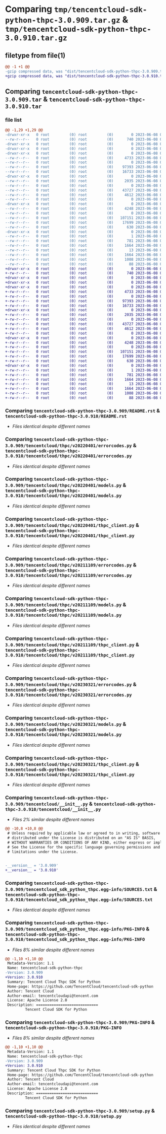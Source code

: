 # Comparing `tmp/tencentcloud-sdk-python-thpc-3.0.909.tar.gz` & `tmp/tencentcloud-sdk-python-thpc-3.0.910.tar.gz`

## filetype from file(1)

```diff
@@ -1 +1 @@
-gzip compressed data, was "dist/tencentcloud-sdk-python-thpc-3.0.909.tar", last modified: Thu Jun  8 00:34:56 2023, max compression
+gzip compressed data, was "dist/tencentcloud-sdk-python-thpc-3.0.910.tar", last modified: Thu Jun  8 09:22:19 2023, max compression
```

## Comparing `tencentcloud-sdk-python-thpc-3.0.909.tar` & `tencentcloud-sdk-python-thpc-3.0.910.tar`

### file list

```diff
@@ -1,29 +1,29 @@
-drwxr-xr-x   0 root         (0) root         (0)        0 2023-06-08 00:34:56.000000 tencentcloud-sdk-python-thpc-3.0.909/
--rw-r--r--   0 root         (0) root         (0)      740 2023-06-08 00:34:56.000000 tencentcloud-sdk-python-thpc-3.0.909/README.rst
-drwxr-xr-x   0 root         (0) root         (0)        0 2023-06-08 00:34:56.000000 tencentcloud-sdk-python-thpc-3.0.909/tencentcloud/
-drwxr-xr-x   0 root         (0) root         (0)        0 2023-06-08 00:34:56.000000 tencentcloud-sdk-python-thpc-3.0.909/tencentcloud/thpc/
-drwxr-xr-x   0 root         (0) root         (0)        0 2023-06-08 00:34:56.000000 tencentcloud-sdk-python-thpc-3.0.909/tencentcloud/thpc/v20220401/
--rw-r--r--   0 root         (0) root         (0)     4733 2023-06-08 00:34:56.000000 tencentcloud-sdk-python-thpc-3.0.909/tencentcloud/thpc/v20220401/errorcodes.py
--rw-r--r--   0 root         (0) root         (0)        0 2023-06-08 00:34:56.000000 tencentcloud-sdk-python-thpc-3.0.909/tencentcloud/thpc/v20220401/__init__.py
--rw-r--r--   0 root         (0) root         (0)    97393 2023-06-08 00:34:56.000000 tencentcloud-sdk-python-thpc-3.0.909/tencentcloud/thpc/v20220401/models.py
--rw-r--r--   0 root         (0) root         (0)    16733 2023-06-08 00:34:56.000000 tencentcloud-sdk-python-thpc-3.0.909/tencentcloud/thpc/v20220401/thpc_client.py
-drwxr-xr-x   0 root         (0) root         (0)        0 2023-06-08 00:34:56.000000 tencentcloud-sdk-python-thpc-3.0.909/tencentcloud/thpc/v20211109/
--rw-r--r--   0 root         (0) root         (0)     2035 2023-06-08 00:34:56.000000 tencentcloud-sdk-python-thpc-3.0.909/tencentcloud/thpc/v20211109/errorcodes.py
--rw-r--r--   0 root         (0) root         (0)        0 2023-06-08 00:34:56.000000 tencentcloud-sdk-python-thpc-3.0.909/tencentcloud/thpc/v20211109/__init__.py
--rw-r--r--   0 root         (0) root         (0)    43727 2023-06-08 00:34:56.000000 tencentcloud-sdk-python-thpc-3.0.909/tencentcloud/thpc/v20211109/models.py
--rw-r--r--   0 root         (0) root         (0)     4612 2023-06-08 00:34:56.000000 tencentcloud-sdk-python-thpc-3.0.909/tencentcloud/thpc/v20211109/thpc_client.py
--rw-r--r--   0 root         (0) root         (0)        0 2023-06-08 00:34:56.000000 tencentcloud-sdk-python-thpc-3.0.909/tencentcloud/thpc/__init__.py
-drwxr-xr-x   0 root         (0) root         (0)        0 2023-06-08 00:34:56.000000 tencentcloud-sdk-python-thpc-3.0.909/tencentcloud/thpc/v20230321/
--rw-r--r--   0 root         (0) root         (0)     4248 2023-06-08 00:34:56.000000 tencentcloud-sdk-python-thpc-3.0.909/tencentcloud/thpc/v20230321/errorcodes.py
--rw-r--r--   0 root         (0) root         (0)        0 2023-06-08 00:34:56.000000 tencentcloud-sdk-python-thpc-3.0.909/tencentcloud/thpc/v20230321/__init__.py
--rw-r--r--   0 root         (0) root         (0)   107151 2023-06-08 00:34:56.000000 tencentcloud-sdk-python-thpc-3.0.909/tencentcloud/thpc/v20230321/models.py
--rw-r--r--   0 root         (0) root         (0)    17699 2023-06-08 00:34:56.000000 tencentcloud-sdk-python-thpc-3.0.909/tencentcloud/thpc/v20230321/thpc_client.py
--rw-r--r--   0 root         (0) root         (0)      630 2023-06-08 00:34:56.000000 tencentcloud-sdk-python-thpc-3.0.909/tencentcloud/__init__.py
-drwxr-xr-x   0 root         (0) root         (0)        0 2023-06-08 00:34:56.000000 tencentcloud-sdk-python-thpc-3.0.909/tencentcloud_sdk_python_thpc.egg-info/
--rw-r--r--   0 root         (0) root         (0)        1 2023-06-08 00:34:56.000000 tencentcloud-sdk-python-thpc-3.0.909/tencentcloud_sdk_python_thpc.egg-info/dependency_links.txt
--rw-r--r--   0 root         (0) root         (0)      781 2023-06-08 00:34:56.000000 tencentcloud-sdk-python-thpc-3.0.909/tencentcloud_sdk_python_thpc.egg-info/SOURCES.txt
--rw-r--r--   0 root         (0) root         (0)     1664 2023-06-08 00:34:56.000000 tencentcloud-sdk-python-thpc-3.0.909/tencentcloud_sdk_python_thpc.egg-info/PKG-INFO
--rw-r--r--   0 root         (0) root         (0)       13 2023-06-08 00:34:56.000000 tencentcloud-sdk-python-thpc-3.0.909/tencentcloud_sdk_python_thpc.egg-info/top_level.txt
--rw-r--r--   0 root         (0) root         (0)     1664 2023-06-08 00:34:56.000000 tencentcloud-sdk-python-thpc-3.0.909/PKG-INFO
--rw-r--r--   0 root         (0) root         (0)     1008 2023-06-08 00:34:56.000000 tencentcloud-sdk-python-thpc-3.0.909/setup.py
--rw-r--r--   0 root         (0) root         (0)       88 2023-06-08 00:34:56.000000 tencentcloud-sdk-python-thpc-3.0.909/setup.cfg
+drwxr-xr-x   0 root         (0) root         (0)        0 2023-06-08 09:22:19.000000 tencentcloud-sdk-python-thpc-3.0.910/
+-rw-r--r--   0 root         (0) root         (0)      740 2023-06-08 09:22:19.000000 tencentcloud-sdk-python-thpc-3.0.910/README.rst
+drwxr-xr-x   0 root         (0) root         (0)        0 2023-06-08 09:22:19.000000 tencentcloud-sdk-python-thpc-3.0.910/tencentcloud/
+drwxr-xr-x   0 root         (0) root         (0)        0 2023-06-08 09:22:19.000000 tencentcloud-sdk-python-thpc-3.0.910/tencentcloud/thpc/
+drwxr-xr-x   0 root         (0) root         (0)        0 2023-06-08 09:22:19.000000 tencentcloud-sdk-python-thpc-3.0.910/tencentcloud/thpc/v20220401/
+-rw-r--r--   0 root         (0) root         (0)     4733 2023-06-08 09:22:19.000000 tencentcloud-sdk-python-thpc-3.0.910/tencentcloud/thpc/v20220401/errorcodes.py
+-rw-r--r--   0 root         (0) root         (0)        0 2023-06-08 09:22:19.000000 tencentcloud-sdk-python-thpc-3.0.910/tencentcloud/thpc/v20220401/__init__.py
+-rw-r--r--   0 root         (0) root         (0)    97393 2023-06-08 09:22:19.000000 tencentcloud-sdk-python-thpc-3.0.910/tencentcloud/thpc/v20220401/models.py
+-rw-r--r--   0 root         (0) root         (0)    16733 2023-06-08 09:22:19.000000 tencentcloud-sdk-python-thpc-3.0.910/tencentcloud/thpc/v20220401/thpc_client.py
+drwxr-xr-x   0 root         (0) root         (0)        0 2023-06-08 09:22:19.000000 tencentcloud-sdk-python-thpc-3.0.910/tencentcloud/thpc/v20211109/
+-rw-r--r--   0 root         (0) root         (0)     2035 2023-06-08 09:22:19.000000 tencentcloud-sdk-python-thpc-3.0.910/tencentcloud/thpc/v20211109/errorcodes.py
+-rw-r--r--   0 root         (0) root         (0)        0 2023-06-08 09:22:19.000000 tencentcloud-sdk-python-thpc-3.0.910/tencentcloud/thpc/v20211109/__init__.py
+-rw-r--r--   0 root         (0) root         (0)    43727 2023-06-08 09:22:19.000000 tencentcloud-sdk-python-thpc-3.0.910/tencentcloud/thpc/v20211109/models.py
+-rw-r--r--   0 root         (0) root         (0)     4612 2023-06-08 09:22:19.000000 tencentcloud-sdk-python-thpc-3.0.910/tencentcloud/thpc/v20211109/thpc_client.py
+-rw-r--r--   0 root         (0) root         (0)        0 2023-06-08 09:22:19.000000 tencentcloud-sdk-python-thpc-3.0.910/tencentcloud/thpc/__init__.py
+drwxr-xr-x   0 root         (0) root         (0)        0 2023-06-08 09:22:19.000000 tencentcloud-sdk-python-thpc-3.0.910/tencentcloud/thpc/v20230321/
+-rw-r--r--   0 root         (0) root         (0)     4248 2023-06-08 09:22:19.000000 tencentcloud-sdk-python-thpc-3.0.910/tencentcloud/thpc/v20230321/errorcodes.py
+-rw-r--r--   0 root         (0) root         (0)        0 2023-06-08 09:22:19.000000 tencentcloud-sdk-python-thpc-3.0.910/tencentcloud/thpc/v20230321/__init__.py
+-rw-r--r--   0 root         (0) root         (0)   107151 2023-06-08 09:22:19.000000 tencentcloud-sdk-python-thpc-3.0.910/tencentcloud/thpc/v20230321/models.py
+-rw-r--r--   0 root         (0) root         (0)    17699 2023-06-08 09:22:19.000000 tencentcloud-sdk-python-thpc-3.0.910/tencentcloud/thpc/v20230321/thpc_client.py
+-rw-r--r--   0 root         (0) root         (0)      630 2023-06-08 09:22:19.000000 tencentcloud-sdk-python-thpc-3.0.910/tencentcloud/__init__.py
+drwxr-xr-x   0 root         (0) root         (0)        0 2023-06-08 09:22:19.000000 tencentcloud-sdk-python-thpc-3.0.910/tencentcloud_sdk_python_thpc.egg-info/
+-rw-r--r--   0 root         (0) root         (0)        1 2023-06-08 09:22:19.000000 tencentcloud-sdk-python-thpc-3.0.910/tencentcloud_sdk_python_thpc.egg-info/dependency_links.txt
+-rw-r--r--   0 root         (0) root         (0)      781 2023-06-08 09:22:19.000000 tencentcloud-sdk-python-thpc-3.0.910/tencentcloud_sdk_python_thpc.egg-info/SOURCES.txt
+-rw-r--r--   0 root         (0) root         (0)     1664 2023-06-08 09:22:19.000000 tencentcloud-sdk-python-thpc-3.0.910/tencentcloud_sdk_python_thpc.egg-info/PKG-INFO
+-rw-r--r--   0 root         (0) root         (0)       13 2023-06-08 09:22:19.000000 tencentcloud-sdk-python-thpc-3.0.910/tencentcloud_sdk_python_thpc.egg-info/top_level.txt
+-rw-r--r--   0 root         (0) root         (0)     1664 2023-06-08 09:22:19.000000 tencentcloud-sdk-python-thpc-3.0.910/PKG-INFO
+-rw-r--r--   0 root         (0) root         (0)     1008 2023-06-08 09:22:19.000000 tencentcloud-sdk-python-thpc-3.0.910/setup.py
+-rw-r--r--   0 root         (0) root         (0)       88 2023-06-08 09:22:19.000000 tencentcloud-sdk-python-thpc-3.0.910/setup.cfg
```

### Comparing `tencentcloud-sdk-python-thpc-3.0.909/README.rst` & `tencentcloud-sdk-python-thpc-3.0.910/README.rst`

 * *Files identical despite different names*

### Comparing `tencentcloud-sdk-python-thpc-3.0.909/tencentcloud/thpc/v20220401/errorcodes.py` & `tencentcloud-sdk-python-thpc-3.0.910/tencentcloud/thpc/v20220401/errorcodes.py`

 * *Files identical despite different names*

### Comparing `tencentcloud-sdk-python-thpc-3.0.909/tencentcloud/thpc/v20220401/models.py` & `tencentcloud-sdk-python-thpc-3.0.910/tencentcloud/thpc/v20220401/models.py`

 * *Files identical despite different names*

### Comparing `tencentcloud-sdk-python-thpc-3.0.909/tencentcloud/thpc/v20220401/thpc_client.py` & `tencentcloud-sdk-python-thpc-3.0.910/tencentcloud/thpc/v20220401/thpc_client.py`

 * *Files identical despite different names*

### Comparing `tencentcloud-sdk-python-thpc-3.0.909/tencentcloud/thpc/v20211109/errorcodes.py` & `tencentcloud-sdk-python-thpc-3.0.910/tencentcloud/thpc/v20211109/errorcodes.py`

 * *Files identical despite different names*

### Comparing `tencentcloud-sdk-python-thpc-3.0.909/tencentcloud/thpc/v20211109/models.py` & `tencentcloud-sdk-python-thpc-3.0.910/tencentcloud/thpc/v20211109/models.py`

 * *Files identical despite different names*

### Comparing `tencentcloud-sdk-python-thpc-3.0.909/tencentcloud/thpc/v20211109/thpc_client.py` & `tencentcloud-sdk-python-thpc-3.0.910/tencentcloud/thpc/v20211109/thpc_client.py`

 * *Files identical despite different names*

### Comparing `tencentcloud-sdk-python-thpc-3.0.909/tencentcloud/thpc/v20230321/errorcodes.py` & `tencentcloud-sdk-python-thpc-3.0.910/tencentcloud/thpc/v20230321/errorcodes.py`

 * *Files identical despite different names*

### Comparing `tencentcloud-sdk-python-thpc-3.0.909/tencentcloud/thpc/v20230321/models.py` & `tencentcloud-sdk-python-thpc-3.0.910/tencentcloud/thpc/v20230321/models.py`

 * *Files identical despite different names*

### Comparing `tencentcloud-sdk-python-thpc-3.0.909/tencentcloud/thpc/v20230321/thpc_client.py` & `tencentcloud-sdk-python-thpc-3.0.910/tencentcloud/thpc/v20230321/thpc_client.py`

 * *Files identical despite different names*

### Comparing `tencentcloud-sdk-python-thpc-3.0.909/tencentcloud/__init__.py` & `tencentcloud-sdk-python-thpc-3.0.910/tencentcloud/__init__.py`

 * *Files 2% similar despite different names*

```diff
@@ -10,8 +10,8 @@
 # Unless required by applicable law or agreed to in writing, software
 # distributed under the License is distributed on an "AS IS" BASIS,
 # WITHOUT WARRANTIES OR CONDITIONS OF ANY KIND, either express or implied.
 # See the License for the specific language governing permissions and
 # limitations under the License.
 
 
-__version__ = '3.0.909'
+__version__ = '3.0.910'
```

### Comparing `tencentcloud-sdk-python-thpc-3.0.909/tencentcloud_sdk_python_thpc.egg-info/SOURCES.txt` & `tencentcloud-sdk-python-thpc-3.0.910/tencentcloud_sdk_python_thpc.egg-info/SOURCES.txt`

 * *Files identical despite different names*

### Comparing `tencentcloud-sdk-python-thpc-3.0.909/tencentcloud_sdk_python_thpc.egg-info/PKG-INFO` & `tencentcloud-sdk-python-thpc-3.0.910/tencentcloud_sdk_python_thpc.egg-info/PKG-INFO`

 * *Files 8% similar despite different names*

```diff
@@ -1,10 +1,10 @@
 Metadata-Version: 1.1
 Name: tencentcloud-sdk-python-thpc
-Version: 3.0.909
+Version: 3.0.910
 Summary: Tencent Cloud Thpc SDK for Python
 Home-page: https://github.com/TencentCloud/tencentcloud-sdk-python
 Author: Tencent Cloud
 Author-email: tencentcloudapi@tencent.com
 License: Apache License 2.0
 Description: ============================
         Tencent Cloud SDK for Python
```

### Comparing `tencentcloud-sdk-python-thpc-3.0.909/PKG-INFO` & `tencentcloud-sdk-python-thpc-3.0.910/PKG-INFO`

 * *Files 8% similar despite different names*

```diff
@@ -1,10 +1,10 @@
 Metadata-Version: 1.1
 Name: tencentcloud-sdk-python-thpc
-Version: 3.0.909
+Version: 3.0.910
 Summary: Tencent Cloud Thpc SDK for Python
 Home-page: https://github.com/TencentCloud/tencentcloud-sdk-python
 Author: Tencent Cloud
 Author-email: tencentcloudapi@tencent.com
 License: Apache License 2.0
 Description: ============================
         Tencent Cloud SDK for Python
```

### Comparing `tencentcloud-sdk-python-thpc-3.0.909/setup.py` & `tencentcloud-sdk-python-thpc-3.0.910/setup.py`

 * *Files identical despite different names*

